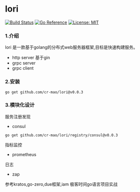 # lori 

[![Build Status](https://github.com/cr-mao/lori/workflows/Go/badge.svg)](https://github.com/cr-mao/lori/actions)
[![Go Reference](https://pkg.go.dev/badge/github.com/cr-mao/lori.svg)](https://pkg.go.dev/github.com/cr-mao/lori)
[![License: MIT](https://img.shields.io/badge/License-MIT-yellow.svg)](https://opensource.org/licenses/MIT)

### 1.介绍
lori 是一款基于golang的分布式web服务器框架,目标是快速构建服务。 
- http server 基于gin 
- grpc server  
- grpc client 


### 2.安装
```shell
go get github.com/cr-mao/lori@v0.0.3
```


### 3.模块化设计 

服务注册发现 
- consul 
```shell
go get github.com/cr-mao/lori/registry/consul@v0.0.3
```

指标监控
- prometheus

日志
- zap 

参考kratos,go-zero,due框架,iam 极客时间go语言项目实战


